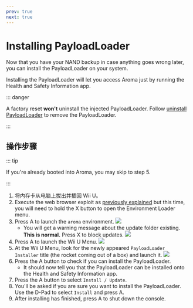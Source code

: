 ```yaml
---
prev: true
next: true
---
```


# Installing PayloadLoader

Now that you have your NAND backup in case anything goes wrong later, you can install the PayloadLoader on your system.

Installing the PayloadLoader will let you access Aroma just by running the Health and Safety Information app.

::: danger

A factory reset **won't** uninstall the injected PayloadLoader. Follow [uninstall PayloadLoader](../uninstall-payloadloader) to remove the PayloadLoader.

:::

## 操作步骤

::: tip

If you're already booted into Aroma, you may skip to step 5.

:::

1. 将内存卡从电脑上拔出并插回 Wii U。
2. Execute the web browser exploit as [previously explained](browser-exploit) but this time, you will need to hold the X button to open the Environment Loader menu.
3. Press A to launch the `aroma` environment.
    ![](/assets/img/guide/EL.png)
    - You will get a warning message about the update folder existing. **This is normal.** Press X to block updates.
        ![](/assets/img/guide/Warn.png)
4. Press A to launch the Wii U Menu.
    ![](/assets/img/guide/ABM.png)
5. At the Wii U Menu, look for the newly appeared `PayloadLoader Installer` title (the rocket coming out of a box) and launch it.
    ![](/assets/img/guide/PLLI.png)
6. Press the A button to check if you can install the PayloadLoader.
    - It should now tell you that the PayloadLoader can be installed onto the Health and Safety Information app.
7. Press the A button to select `Install / Update`.
8. You'll be asked if you are sure you want to install the PayloadLoader. Use the D-Pad to select `Install` and press A.
9. After installing has finished, press A to shut down the console.
